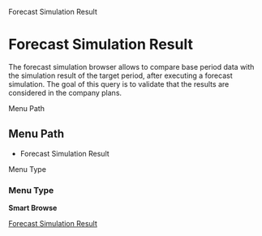 
Forecast Simulation Result
# Forecast Simulation Result


The forecast simulation browser allows to compare base period data with the simulation result of the target period, after executing a forecast simulation. The goal of this query is to validate that the results are considered in the company plans.

Menu Path
## Menu Path



- Forecast Simulation Result

Menu Type
### Menu Type

**Smart Browse**


[Forecast Simulation Result](../../functional-guide/smart-browse/smart-browse-forecast-simulation-result.md)